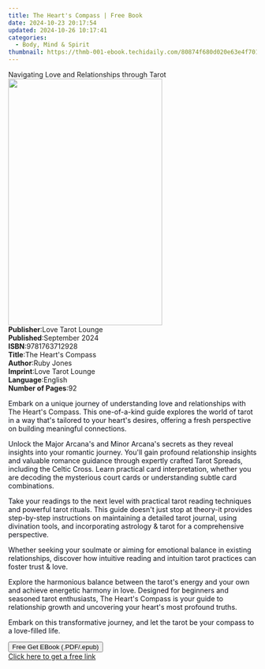 ```yaml
---
title: The Heart's Compass | Free Book
date: 2024-10-23 20:17:54
updated: 2024-10-26 10:17:41
categories:
  - Body, Mind & Spirit
thumbnail: https://thmb-001-ebook.techidaily.com/80874f680d020e63e4f701a6eb4e5afb4458d53c18d0b7d81f0314130d76b9d1.jpg
---
```

<main id="book-container">
  <div class="flex flex-col">
    <div class="book-brief flex-1 py-6 px-4 sm:p-6 md:py-10 md:px-8">
      <!-- brief-->
      <div class="book-brief-main">
        Navigating Love and Relationships through Tarot
      </div>
    </div>
    <div
      class="book-meta-info flex-1 grid gap-4 col-start-1 col-end-3 row-start-1 sm:mb-6 sm:grid-cols-4 lg:gap-6 lg:col-start-2 lg:row-end-6 lg:row-span-6 lg:mb-0"
    >
      <div
        class="book-meta-info-left place-content-center mt-4 p-4 text-sm leading-6 col-start-2 col-span-2 dark:text-slate-400"
      >
        <img
          class="w-full h-500 object-cover rounded-lg sm:h-255 sm:col-span-2 lg:col-span-full"
          src="https://img-001-ebook.techidaily.com/857dc2bdd5cc54d246461a86b55c72722e87a959ea741dfdf96ea43c406349d0.jpg"
          alt=""
          width="312"
          height="500"
        />
      </div>
      <div
        class="book-meta-info-right mt-2 col-start-1 row-start-2 col-span-3 self-center"
      >
        <!-- meta data  -->
        <div class="flex flex-col px-4 md:px-8">
          <div class="flex-1">
            <strong>Publisher</strong>:<span class="px-2"
              >Love Tarot Lounge</span
            >
          </div>
          <div class="flex-1">
            <strong>Published</strong>:<span class="px-2">September 2024</span>
          </div>
          <div class="flex-1">
            <strong>ISBN</strong>:<span class="px-2">9781763712928</span>
          </div>
          <div class="flex-1">
            <strong>Title</strong>:<span class="px-2"
              >The Heart&#39;s Compass</span
            >
          </div>
          <div class="flex-1">
            <strong>Author</strong>:<span class="px-2">Ruby Jones</span>
          </div>
          <div class="flex-1">
            <strong>Imprint</strong>:<span class="px-2">Love Tarot Lounge</span>
          </div>
          <div class="flex-1">
            <strong>Language</strong>:<span class="px-2">English</span>
          </div>
          <div class="flex-1">
            <strong>Number of Pages</strong>:<span class="px-2">92</span>
          </div>
        </div>
      </div>
    </div>
    <div class="book-description flex-1 py-6 px-4 sm:p-6 md:py-10 md:px-8">
      <div class="book-description-main">
        <div accordion-content="" id="description">
          <p>
            <span
              style="color: rgb(14, 16, 26); background-color: rgba(0, 0, 0, 0)"
              >Embark on a unique journey of understanding love and
              relationships with </span
            >The Heart's Compass<span
              style="color: rgb(14, 16, 26); background-color: rgba(0, 0, 0, 0)"
              >. This one-of-a-kind guide explores the world of tarot in a way
              that's tailored to your heart's desires, offering a fresh
              perspective on building meaningful connections.</span
            >
          </p>
          <p>
            <span
              style="color: rgb(14, 16, 26); background-color: rgba(0, 0, 0, 0)"
              >Unlock the Major Arcana's and Minor Arcana's secrets as they
              reveal insights into your romantic journey. You'll gain profound
              relationship insights and valuable romance guidance through
              expertly crafted Tarot Spreads, including the Celtic Cross. Learn
              practical card interpretation, whether you are decoding the
              mysterious court cards or understanding subtle card
              combinations.</span
            >
          </p>
          <p>
            <span
              style="color: rgb(14, 16, 26); background-color: rgba(0, 0, 0, 0)"
              >Take your readings to the next level with practical tarot reading
              techniques and powerful tarot rituals. This guide doesn't just
              stop at theory-it provides step-by-step instructions on
              maintaining a detailed tarot journal, using divination tools, and
              incorporating astrology &amp; tarot for a comprehensive
              perspective.</span
            >
          </p>
          <p>
            <span
              style="color: rgb(14, 16, 26); background-color: rgba(0, 0, 0, 0)"
              >Whether seeking your soulmate or aiming for emotional balance in
              existing relationships, discover how intuitive reading and
              intuition tarot practices can foster trust &amp; love.</span
            >
          </p>
          <p>
            <span
              style="color: rgb(14, 16, 26); background-color: rgba(0, 0, 0, 0)"
              >Explore the harmonious balance between the tarot's energy and
              your own and achieve energetic harmony in love. Designed for
              beginners and seasoned tarot enthusiasts, </span
            >The Heart's Compass<span
              style="color: rgb(14, 16, 26); background-color: rgba(0, 0, 0, 0)"
            >
              is your guide to relationship growth and uncovering your heart's
              most profound truths.</span
            >
          </p>
          <p>
            <span
              style="color: rgb(14, 16, 26); background-color: rgba(0, 0, 0, 0)"
              >Embark on this transformative journey, and let the tarot be your
              compass to a love-filled life.</span
            >
          </p>
        </div>
        <div class="accordion-fader"></div>
      </div>
    </div>
    <div class="book-excerpts flex-1 py-6 px-4 sm:p-6 md:py-10 md:px-8"></div>
    <div
      class="book-about-author flex-1 py-6 px-4 sm:p-6 md:py-10 md:px-8"
    ></div>
    <div class="book-free-get flex-1 py-6 px-4 sm:p-6 md:py-10 md:px-8">
      <button
        id="btn-free-get"
        class="bg-blue-500 hover:bg-blue-700 text-white font-bold py-2 px-4 rounded"
      >
        Free Get EBook (.PDF/.epub)
      </button>
      <div id="countdown-display" class="px-2 text-lg mt-2"></div>
      <a
        id="free-link"
        class="hidden bg-blue-500 hover:bg-blue-700 text-white font-bold py-2 px-4 rounded"
        href="https://www.ebooks.com/en-us/book/211472516/the-heart-s-compass/ruby-jones/"
        target="_blank"
        >Click here to get a free link</a
      >
    </div>
    <script>
      let countdownTime = 0;
      let countdownInterval = null;
      document
        .getElementById('btn-free-get')
        .addEventListener('click', startCountdown);
      function startCountdown() {
        countdownTime = new Date().getTime() + 60000 * 3;
        countdownInterval = setInterval(updateCountdown, 1000);
        document.getElementById('btn-free-get').disabled = true;
        document
          .getElementById('btn-free-get')
          .classList.add('bg-gray-500', 'cursor-not-allowed');
      }
      function updateCountdown() {
        let currentTime = new Date().getTime();
        let timeLeft = countdownTime - currentTime;
        let secondsLeft = Math.floor(timeLeft / 1000);
        document.getElementById('countdown-display').innerHTML =
          `Remaining time: ${secondsLeft} seconds.`;
        if (secondsLeft <= 0) {
          clearInterval(countdownInterval);
          document.getElementById('btn-free-get').classList.add('hidden');
          document.getElementById('free-link').classList.remove('hidden');
          document.getElementById('countdown-display').innerHTML = '';
        }
      }
    </script>
  </div>
</main>
